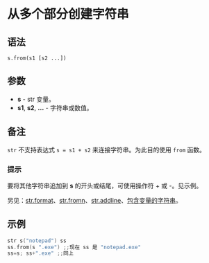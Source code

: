 # 从多个部分创建字符串

## 语法

```
s.from(s1 [s2 ...])
```

## 参数

- **s** - str 变量。
- **s1**, **s2**, **...** - 字符串或数值。

## 备注

`str` 不支持表达式 `s = s1 + s2` 来连接字符串。为此目的使用 `from` 函数。

### 提示
要将其他字符串追加到 **s** 的开头或结尾，可使用操作符 + 或 -。见示例。

另见：[str.format](IDP_S_FORMAT.md)、[str.fromn](IDP_S_FROMN.md)、[str.addline](IDP_S_ADDLINE.md)、[包含变量的字符串](../Language/IDP_FSTRING.md)。

## 示例

```cpp
str s("notepad") ss
ss.from(s ".exe") ;;现在 ss 是 "notepad.exe"
ss=s; ss+".exe" ;;同上
```